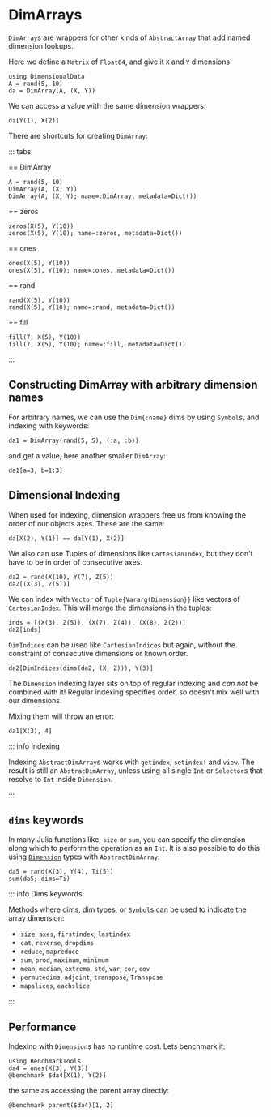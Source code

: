 # DimArrays

`DimArray`s are wrappers for other kinds of `AbstractArray` that
add named dimension lookups.


Here we define a `Matrix` of `Float64`, and give it `X` and `Y` dimensions

```@ansi dimarray
using DimensionalData
A = rand(5, 10)
da = DimArray(A, (X, Y))
```

We can access a value with the same dimension wrappers:

```@ansi dimarray
da[Y(1), X(2)]
```

There are shortcuts for creating `DimArray`:

::: tabs

== DimArray

```@ansi dimarray
A = rand(5, 10)
DimArray(A, (X, Y))
DimArray(A, (X, Y); name=:DimArray, metadata=Dict())
```

== zeros

```@ansi dimarray
zeros(X(5), Y(10))
zeros(X(5), Y(10); name=:zeros, metadata=Dict())
```

== ones

```@ansi dimarray
ones(X(5), Y(10))
ones(X(5), Y(10); name=:ones, metadata=Dict())
```

== rand

```@ansi dimarray
rand(X(5), Y(10))
rand(X(5), Y(10); name=:rand, metadata=Dict())
```

== fill

```@ansi dimarray
fill(7, X(5), Y(10))
fill(7, X(5), Y(10); name=:fill, metadata=Dict())
```

:::

## Constructing DimArray with arbitrary dimension names

For arbitrary names, we can use the `Dim{:name}` dims
by using `Symbol`s, and indexing with keywords:

```@ansi dimarray
da1 = DimArray(rand(5, 5), (:a, :b))
```

and get a value, here another smaller `DimArray`:

```@ansi dimarray
da1[a=3, b=1:3]
```

## Dimensional Indexing

When used for indexing, dimension wrappers free us from knowing the
order of our objects axes. These are the same:

```@ansi dimarray
da[X(2), Y(1)] == da[Y(1), X(2)]
```

We also can use Tuples of dimensions like `CartesianIndex`,
but they don't have to be in order of consecutive axes.

```@ansi dimarray
da2 = rand(X(10), Y(7), Z(5))
da2[(X(3), Z(5))]
```

We can index with `Vector` of `Tuple{Vararg(Dimension}}` like vectors of
`CartesianIndex`. This will merge the dimensions in the tuples:

```@ansi dimarray
inds = [(X(3), Z(5)), (X(7), Z(4)), (X(8), Z(2))]
da2[inds]
```

`DimIndices` can be used like `CartesianIndices` but again, without the
constraint of consecutive dimensions or known order.

```@ansi dimarray
da2[DimIndices(dims(da2, (X, Z))), Y(3)]
```

The `Dimension` indexing layer sits on top of regular indexing and _can not_ be combined
with it! Regular indexing specifies order, so doesn't mix well with our dimensions.

Mixing them will throw an error:

```@ansi dimarray
da1[X(3), 4]
```

::: info Indexing

Indexing `AbstractDimArray`s works with `getindex`, `setindex!` and
`view`. The result is still an `AbstracDimArray`, unless using all single
`Int` or `Selector`s that resolve to `Int` inside `Dimension`.

:::

## `dims` keywords

In many Julia functions like, `size` or `sum`, you can specify the dimension
along which to perform the operation as an `Int`. It is also possible to do this
using [`Dimension`](@ref) types with `AbstractDimArray`:

```@ansi dimarray
da5 = rand(X(3), Y(4), Ti(5))
sum(da5; dims=Ti)
```

::: info Dims keywords

Methods where dims, dim types, or `Symbol`s can be used to indicate the array dimension:

- `size`, `axes`, `firstindex`, `lastindex`
- `cat`, `reverse`, `dropdims`
- `reduce`, `mapreduce`
- `sum`, `prod`, `maximum`, `minimum`
- `mean`, `median`, `extrema`, `std`, `var`, `cor`, `cov`
- `permutedims`, `adjoint`, `transpose`, `Transpose`
- `mapslices`, `eachslice`

:::


## Performance

Indexing with `Dimension`s has no runtime cost. Lets benchmark it:

```@ansi dimarray
using BenchmarkTools
da4 = ones(X(3), Y(3))
@benchmark $da4[X(1), Y(2)]
```

the same as accessing the parent array directly:

```@ansi dimarray
@benchmark parent($da4)[1, 2]
```
